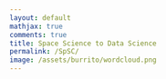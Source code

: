 ```yaml
---
layout: default
mathjax: true
comments: true
title: Space Science to Data Science
permalink: /SpSC/
image: /assets/burrito/wordcloud.png
---
```

